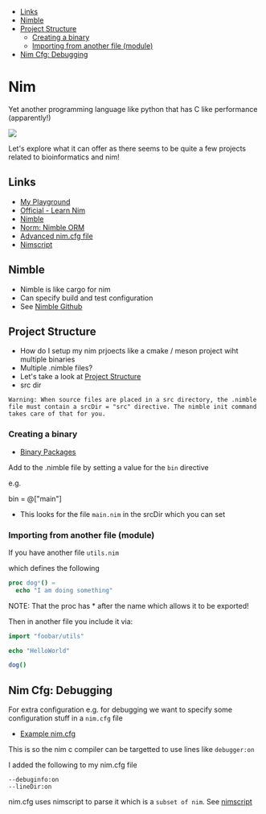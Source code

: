 <!-- vscode-markdown-toc -->
* [Links](#Links)
* [Nimble](#Nimble)
* [Project Structure](#ProjectStructure)
	* [Creating a binary](#Creatingabinary)
	* [Importing from another file (module)](#Importingfromanotherfilemodule)
* [Nim Cfg: Debugging](#NimCfg:Debugging)

<!-- vscode-markdown-toc-config
	numbering=false
	autoSave=true
	/vscode-markdown-toc-config -->
<!-- /vscode-markdown-toc -->

# Nim 

Yet another programming language like python that has C like performance (apparently!)

<img src="https://nim-lang.org/assets/img/twitter_banner.png"/>

Let's explore what it can offer as there seems to be quite a few projects related to bioinformatics and nim!

## <a name='Links'></a>Links
- [My Playground](https://github.com/cvlvxi/nimplayground)
- [Official - Learn Nim](https://nim-lang.org/learn.html)
- [Nimble](https://github.com/nim-lang/nimble)
- [Norm: Nimble ORM](https://github.com/moigagoo/norm)
- [Advanced nim.cfg file](https://github.com/mratsim/Arraymancer/blob/master/nim.cfg)
- [Nimscript](https://nim-lang.org/docs/nims.html)

## <a name='Nimble'></a>Nimble 
- Nimble is like cargo for nim 
- Can specify build and test configuration
- See [Nimble Github](https://github.com/nim-lang/nimble)

## <a name='ProjectStructure'></a>Project Structure

- How do I setup my nim prjoects like a cmake / meson project wiht multiple binaries
- Multiple .nimble files? 
- Let's take a look at [Project Structure](https://github.com/nim-lang/nimble#project-structure)
- src dir

`Warning: When source files are placed in a src directory, the .nimble file must contain a srcDir = "src" directive. The nimble init command takes care of that for you.`

### <a name='Creatingabinary'></a>Creating a binary
- [Binary Packages](https://github.com/nim-lang/nimble#binary-packages)

Add to the .nimble file by setting a value for the `bin` directive

e.g.

bin = @["main"]

- This looks for the file `main.nim` in the srcDir which you can set

### <a name='Importingfromanotherfilemodule'></a>Importing from another file (module)

If you have another file `utils.nim`

which defines the following

```nim
proc dog*() =
  echo "I am doing something"
```

NOTE: That the proc has * after the name which allows it to be exported!

Then in another file you include it via:

```nim
import "foobar/utils"

echo "HelloWorld"

dog()
```

## <a name='NimCfg:Debugging'></a>Nim Cfg: Debugging
For extra configuration e.g. for debugging we want to specify some configuration stuff in a `nim.cfg` file

- [Example nim.cfg](https://github.com/nim-lang/Nim/blob/devel/config/nim.cfg)

This is so the nim c compiler can be targetted to use lines like `debugger:on`	

I added the following to my nim.cfg file

```
--debuginfo:on
--lineDir:on
```

nim.cfg uses nimscript to parse it which is a `subset of nim`. See [nimscript](https://nim-lang.org/docs/nims.html)